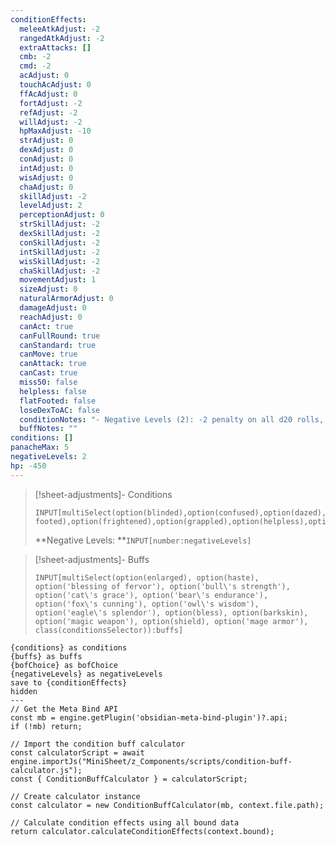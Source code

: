 ```yaml
---
conditionEffects:
  meleeAtkAdjust: -2
  rangedAtkAdjust: -2
  extraAttacks: []
  cmb: -2
  cmd: -2
  acAdjust: 0
  touchAcAdjust: 0
  ffAcAdjust: 0
  fortAdjust: -2
  refAdjust: -2
  willAdjust: -2
  hpMaxAdjust: -10
  strAdjust: 0
  dexAdjust: 0
  conAdjust: 0
  intAdjust: 0
  wisAdjust: 0
  chaAdjust: 0
  skillAdjust: -2
  levelAdjust: 2
  perceptionAdjust: 0
  strSkillAdjust: -2
  dexSkillAdjust: -2
  conSkillAdjust: -2
  intSkillAdjust: -2
  wisSkillAdjust: -2
  chaSkillAdjust: -2
  movementAdjust: 1
  sizeAdjust: 0
  naturalArmorAdjust: 0
  damageAdjust: 0
  reachAdjust: 0
  canAct: true
  canFullRound: true
  canStandard: true
  canMove: true
  canAttack: true
  canCast: true
  miss50: false
  helpless: false
  flatFooted: false
  loseDexToAC: false
  conditionNotes: "- Negative Levels (2): -2 penalty on all d20 rolls, -10 HP, and -1 to effective level per negative level"
  buffNotes: ""
conditions: []
panacheMax: 5
negativeLevels: 2
hp: -450
---
```

> [!sheet-adjustments]- Conditions
> ```meta-bind
> INPUT[multiSelect(option(blinded),option(confused),option(dazed),option(deafened),option(entangled),option(exhausted),option(fatigued),option(flat-footed),option(frightened),option(grappled),option(helpless),option(nauseated),option(panicked),option(paralyzed),option(prone),option(shaken),option(sickened),option(staggered),option(stunned),class(conditionsSelector)):conditions]
> ```
> **Negative Levels: **`INPUT[number:negativeLevels]`

> [!sheet-adjustments]- Buffs
> ```meta-bind
> INPUT[multiSelect(option(enlarged), option(haste), option('blessing of fervor'), option('bull\'s strength'), option('cat\'s grace'), option('bear\'s endurance'), option('fox\'s cunning'), option('owl\'s wisdom'), option('eagle\'s splendor'), option(bless), option(barkskin), option('magic weapon'), option(shield), option('mage armor'), class(conditionsSelector)):buffs]
>```

```meta-bind-js-view
{conditions} as conditions
{buffs} as buffs
{bofChoice} as bofChoice
{negativeLevels} as negativeLevels
save to {conditionEffects}
hidden
---
// Get the Meta Bind API
const mb = engine.getPlugin('obsidian-meta-bind-plugin')?.api;
if (!mb) return;

// Import the condition buff calculator
const calculatorScript = await engine.importJs("MiniSheet/z_Components/scripts/condition-buff-calculator.js");
const { ConditionBuffCalculator } = calculatorScript;

// Create calculator instance
const calculator = new ConditionBuffCalculator(mb, context.file.path);

// Calculate condition effects using all bound data
return calculator.calculateConditionEffects(context.bound);
```
